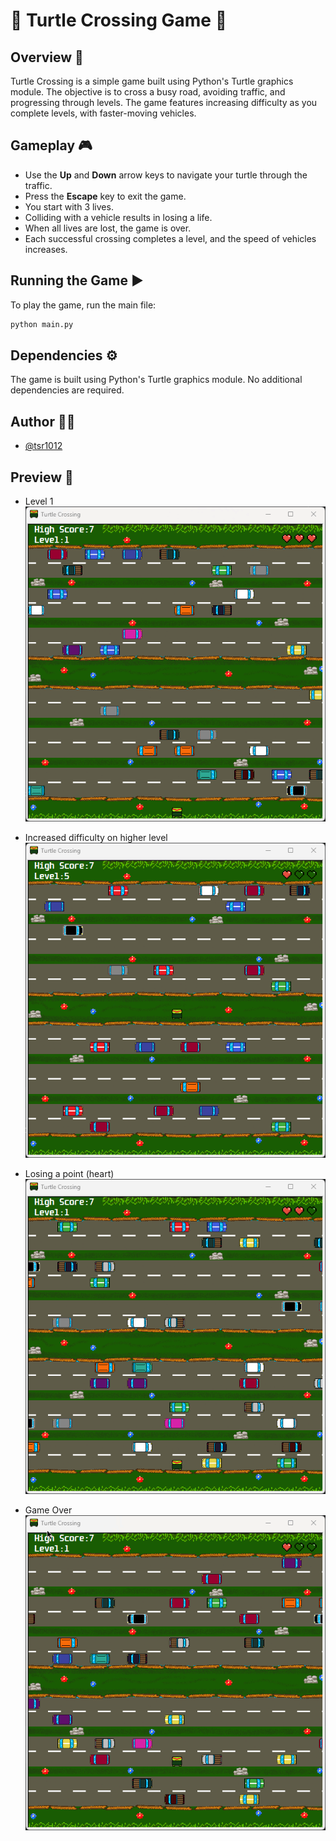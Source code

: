 # 🏁 Turtle Crossing Game 🐢

## Overview 📄

Turtle Crossing is a simple game built using Python's Turtle graphics module. The objective is to cross a busy road, avoiding traffic, and progressing through levels. The game features increasing difficulty as you complete levels, with faster-moving vehicles.

## Gameplay 🎮

- Use the **Up** and **Down** arrow keys to navigate your turtle through the traffic.
- Press the **Escape** key to exit the game.
- You start with 3 lives.
- Colliding with a vehicle results in losing a life.
- When all lives are lost, the game is over.
- Each successful crossing completes a level, and the speed of vehicles increases.

## Running the Game ▶️

To play the game, run the main file:

```bash
python main.py
```

## Dependencies ⚙️
The game is built using Python's Turtle graphics module. No additional dependencies are required.

## Author 👨‍💻

- [@tsr1012](https://github.com/tsr1012)

## Preview 📸
* Level 1 <br>
![level-1](screenshots/level-1.gif)


* Increased difficulty on higher level <br>
![level-5](screenshots/level-5.gif)


* Losing a point (heart) <br>
![life-lost](screenshots/life-lost.gif)


* Game Over <br>
![game-over](screenshots/game-over.gif)
